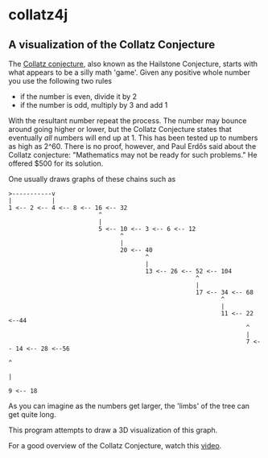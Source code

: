 # collatz4j
## A visualization of the Collatz Conjecture

The [Collatz conjecture](https://en.wikipedia.org/wiki/Collatz_conjecture), also known as the Hailstone Conjecture, starts with what appears to be a silly math 'game'. 
Given any positive whole number you use the following two rules

* if the number is even, divide it by 2
* if the number is odd, multiply by 3 and add 1

With the resultant number repeat the process. The number may bounce around going higher or lower, but the Collatz Conjecture states that
eventually *all* numbers will end up at 1. This has been tested up to numbers as high as 2^60. There is no proof, however, and Paul Erdős said about the Collatz conjecture: "Mathematics may not be ready for such problems." He offered $500 for its solution.

One usually draws graphs of these chains such as


    >-----------v
    |           |
    1 <-- 2 <-- 4 <-- 8 <-- 16 <-- 32
                             ^
                             |
                             5 <-- 10 <-- 3 <-- 6 <-- 12
                                   ^
                                   |
                                   20 <-- 40
                                          ^
                                          |
                                          13 <-- 26 <-- 52 <-- 104
                                                        ^
                                                        |
                                                        17 <-- 34 <-- 68
                                                               ^
                                                               |
                                                               11 <-- 22 <--44
                                                                      ^
                                                                      |
                                                                      7 <-- 14 <-- 28 <--56
                                                                                   ^
                                                                                   |
                                                                                   9 <-- 18
                         
As you can imagine as the numbers get larger, the 'limbs' of the tree can get quite long.

This program attempts to draw a 3D visualization of this graph.

For a good overview of the Collatz Conjecture, watch this [video](https://www.youtube.com/watch?v=5mFpVDpKX70).
